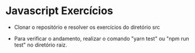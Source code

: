 # Javascript Exercícios

 - Clonar o repositório e resolver os exercícios do diretório src

 - Para verificar o andamento, realizar o comando "yarn test" ou "npm run test" no diretório raiz.
